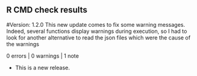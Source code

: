## R CMD check results

#Version: 1.2.0
This new update comes to fix some warning messages. Indeed, several functions display warnings during execution, so I had to look for another alternative to read the json files which were the cause of the warnings

0 errors | 0 warnings | 1 note

* This is a new release.
